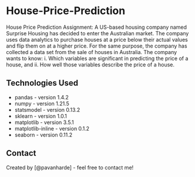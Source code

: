 # House-Price-Prediction
House Price Prediction Assignment: 
A US-based housing company named Surprise Housing has decided to enter the Australian market. The company uses data analytics to purchase houses at a price below their actual values and flip them on at a higher price. For the same purpose, the company has collected a data set from the sale of houses in Australia.
The company wants to know:
i. Which variables are significant in predicting the price of a house, and
ii. How well those variables describe the price of a house.


## Technologies Used
- pandas - version 1.4.2
- numpy - version 1.21.5
- statsmodel - version 0.13.2
- sklearn - version 1.0.1
- matplotlib - version 3.5.1
- matplotlib-inline - version 0.1.2
- seaborn - version 0.11.2

## Contact
Created by [@pavanharde] - feel free to contact me!

